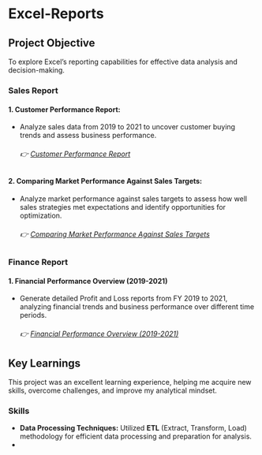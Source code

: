 # Excel-Reports

## Project Objective
To explore Excel’s reporting capabilities for effective data analysis and decision-making.

### Sales Report
#### 1. Customer Performance Report:

  - Analyze sales data from 2019 to 2021 to uncover customer buying trends and assess business performance.
       ###### 👉  [Customer Performance Report](https://github.com/nishant-s-anlst/Excel-Reports/blob/main/AtliQ%20Customer%20Performance%20Report.pdf)
    
#### 2. Comparing Market Performance Against Sales Targets:

  - Analyze market performance against sales targets to assess how well sales strategies met expectations and identify opportunities for optimization.
      ###### 👉  [Comparing Market Performance Against Sales Targets](https://github.com/nishant-s-anlst/Excel-Reports/blob/main/AtliQ%20Market%20Performance%20Report.pdf)

 ### Finance Report   
 #### 1. Financial Performance Overview (2019-2021)
 
 - Generate detailed Profit and Loss reports from FY 2019 to 2021, analyzing financial trends and business performance over different time periods.
     ###### 👉  [Financial Performance Overview (2019-2021)](https://github.com/nishant-s-anlst/Excel-Reports/blob/main/AtliQ%20P%26L%20Statement%20By%20Fiscal%20Months.pdf)
   
## Key Learnings
This project was an excellent learning experience, helping me acquire new skills, overcome challenges, and improve my analytical mindset.

### Skills
- **Data Processing Techniques:** Utilized **ETL** (Extract, Transform, Load) methodology for efficient data processing and preparation for analysis.
- 
